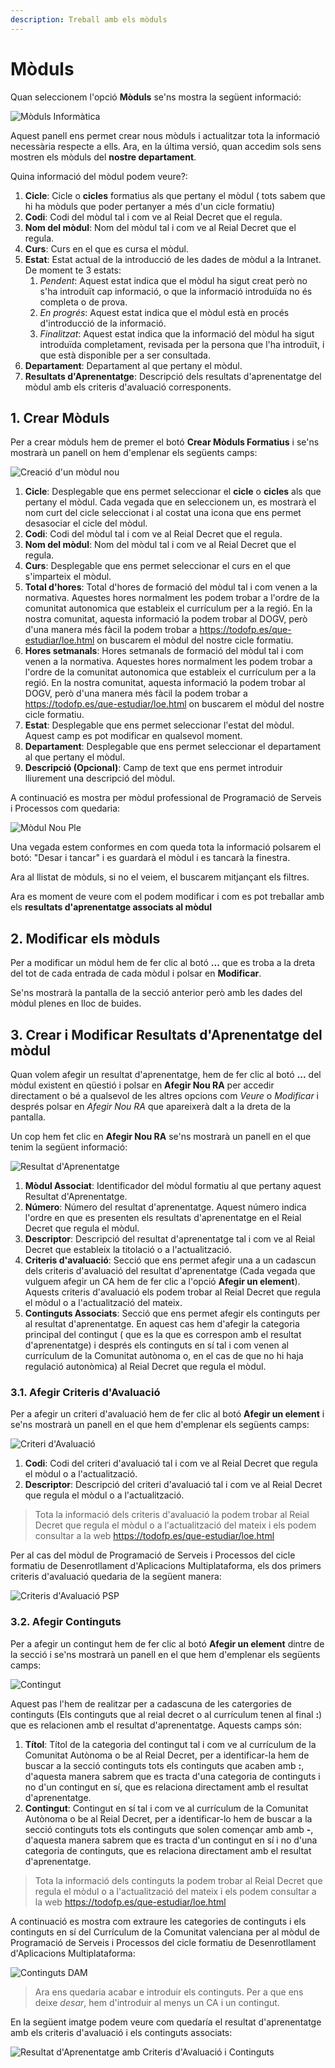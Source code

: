 ```yaml
---
description: Treball amb els mòduls
---
```


# Mòduls

Quan seleccionem l'opció **Mòduls** se'ns mostra la següent informació:

![Mòduls Informàtica](../md_media/seccio_moduls.png)

Aquest panell ens permet crear nous mòduls i actualitzar tota la informació necessària respecte a ells. Ara, en la última versió, quan accedim sols sens mostren els mòduls del **nostre departament**.

Quina informació del mòdul podem veure?:

1. **Cicle**: Cicle o **cicles** formatius als que pertany el mòdul ( tots sabem que hi ha mòduls que poder pertanyer a més d'un cicle formatiu)
2. **Codi**: Codi del mòdul tal i com ve al Reial Decret que el regula.
3. **Nom del mòdul**: Nom del mòdul tal i com ve al Reial Decret que el regula.
4. **Curs**: Curs en el que es cursa el mòdul.
5. **Estat**: Estat actual de la introducció de les dades de mòdul a la Intranet. De moment te 3 estats:
   1. *Pendent*: Aquest estat indica que el mòdul ha sigut creat però no s'ha introduït cap informació, o que la informació introduïda no és completa o de prova.
   2. *En progrés*: Aquest estat indica que el mòdul està en procés d'introducció de la informació.
   3. *Finalitzat*: Aquest estat indica que la informació del mòdul ha sigut introduïda completament, revisada per la persona que l'ha introduït, i que està disponible per a ser consultada.
6. **Departament**: Departament al que pertany el mòdul. 
7. **Resultats d'Aprenentatge**: Descripció dels resultats d'aprenentatge del mòdul amb els criteris d'avaluació corresponents.

## 1. Crear Mòduls

Per a crear mòduls hem de premer el botó **Crear Mòduls Formatius** i se'ns mostrarà un panell on hem d'emplenar els següents camps:

![Creació d'un mòdul nou](../md_media/modul_nou.png)

1. **Cicle**: Desplegable que ens permet seleccionar el **cicle** o **cicles** als que pertany el mòdul. Cada vegada que en seleccionem un, es mostrarà el nom curt del cicle seleccionat i al costat una icona que ens permet desasociar el cicle del mòdul.
2. **Codi**: Codi del mòdul tal i com ve al Reial Decret que el regula.
3. **Nom del mòdul**: Nom del mòdul tal i com ve al Reial Decret que el regula.
4. **Curs**: Desplegable que ens permet seleccionar el curs en el que s'imparteix el mòdul.
5. **Total d'hores**: Total d'hores de formació del mòdul tal i com venen a la normativa. Aquestes hores normalment les podem trobar a l'ordre de la comunitat autonomica que estableix el currículum per a la regió. En la nostra comunitat, aquesta informació la podem trobar al DOGV, però d'una manera més fàcil la podem trobar a <https://todofp.es/que-estudiar/loe.html> on buscarem el mòdul del nostre cicle formatiu.
6. **Hores setmanals**: Hores setmanals de formació del mòdul tal i com venen a la normativa. Aquestes hores normalment les podem trobar a l'ordre de la comunitat autonomica que estableix el currículum per a la regió. En la nostra comunitat, aquesta informació la podem trobar al DOGV, però d'una manera més fàcil la podem trobar a <https://todofp.es/que-estudiar/loe.html> on buscarem el mòdul del nostre cicle formatiu.
7. **Estat**: Desplegable que ens permet seleccionar l'estat del mòdul. Aquest camp es pot modificar en qualsevol moment.
8. **Departament**: Desplegable que ens permet seleccionar el departament al que pertany el mòdul.
9. **Descripció (Opcional)**: Camp de text que ens permet introduir lliurement una descripció del mòdul.

A continuació es mostra per mòdul professional de Programació de Serveis i Processos com quedaria:

![Mòdul Nou Ple](../md_media/modul_nou_ple.png)

Una vegada estem conformes en com queda tota la informació polsarem el botó: "Desar i tancar" i es guardarà el mòdul i es tancarà la finestra.

Ara al llistat de mòduls, si no el veiem, el buscarem mitjançant els filtres.

Ara es moment de veure com el podem modificar i com es pot treballar amb els **resultats d'aprenentatge associats al mòdul**

## 2. Modificar els mòduls

Per a modificar un mòdul hem de fer clic al botó **...** que es troba a la dreta del tot de cada entrada de cada mòdul i polsar en **Modificar**.

Se'ns mostrarà la pantalla de la secció anterior però amb les dades del mòdul plenes en lloc de buides.

## 3. Crear i Modificar Resultats d'Aprenentatge del mòdul

Quan volem afegir un resultat d'aprenentatge, hem de fer clic al botó **...** del mòdul existent en qüestió i polsar en **Afegir Nou RA** per accedir directament o bé a qualsevol de les altres opcions com *Veure* o *Modificar* i després polsar en *Afegir Nou RA* que apareixerà dalt a la dreta de la pantalla.

Un cop hem fet clic en **Afegir Nou RA** se'ns mostrarà un panell en el que tenim la següent informació:

![Resultat d'Aprenentatge](../md_media/modul_ra_introduccio.png)

1. **Mòdul Associat**: Identificador del mòdul formatiu al que pertany aquest Resultat d'Aprenentatge.
2. **Número**: Número del resultat d'aprenentatge. Aquest número indica l'ordre en que es presenten els resultats d'aprenentatge en el Reial Decret que regula el mòdul.
3. **Descriptor**: Descripció del resultat d'aprenentatge tal i com ve al Reial Decret que estableix la titolació o a l'actualització.
4. **Criteris d'avaluació**: Secció que ens permet afegir una a un cadascun dels criteris d'avaluació del resultat d'aprenentatge (Cada vegada que vulguem afegir un CA hem de fer clic a l'opció **Afegir un element**). Aquests criteris d'avaluació els podem trobar al Reial Decret que regula el mòdul o a l'actualització del mateix.
5. **Continguts Associats**: Secció que ens permet afegir els continguts per al resultat d'aprenentatge. En aquest cas hem d'afegir la categoria principal del contingut ( que es la que es correspon amb el resultat d'aprenentatge) i després els continguts en sí tal i com venen al currículum de la Comunitat autònoma o, en el cas de que no hi haja regulació autonòmica) al Reial Decret que regula el mòdul.

### 3.1. Afegir Criteris d'Avaluació

Per a afegir un criteri d'avaluació hem de fer clic al botó **Afegir un element** i se'ns mostrarà un panell en el que hem d'emplenar els següents camps:

![Criteri d'Avaluació](../md_media/modul_ra_ca_introduccio.png)

1. **Codi**: Codi del criteri d'avaluació tal i com ve al Reial Decret que regula el mòdul o a l'actualització.
2. **Descriptor**: Descripció del criteri d'avaluació tal i com ve al Reial Decret que regula el mòdul o a l'actualització.

> Tota la informació dels criteris d'avaluació la podem trobar al Reial Decret que regula el mòdul o a l'actualització del mateix i els podem consultar a la web <https://todofp.es/que-estudiar/loe.html>

Per al cas del mòdul de Programació de Serveis i Processos del cicle formatiu de Desenrotllament d'Aplicacions Multiplataforma, els dos primers criteris d'avaluació quedaria de la següent manera:

![Criteris d'Avaluació PSP](../md_media/modul_ra_ca_introduits.png)



### 3.2. Afegir Continguts

Per a afegir un contingut hem de fer clic al botó **Afegir un element** dintre de la secció i se'ns mostrarà un panell en el que hem d'emplenar els següents camps:

![Contingut](../md_media/modul_ra_contingut_introduccio.png)

Aquest pas l'hem de realitzar per a cadascuna de les catergories de continguts (Els continguts que al reial decret o al currículum tenen al final **:**) que es relacionen amb el resultat d'aprenentatge. Aquests camps són:

1. **Títol**: Títol de la categoria del contingut tal i com ve al currículum de la Comunitat Autònoma o be al Reial Decret, per a identificar-la hem de buscar a la secció continguts tots els continguts que acaben amb **:**, d'aquesta manera sabrem que es tracta d'una categoria de continguts i no d'un contingut en sí, que es relaciona directament amb el resultat d'aprenentatge.
2. **Contingut**: Contingut en sí tal i com ve al currículum de la Comunitat Autònoma o be al Reial Decret, per a identificar-lo hem de buscar a la secció continguts tots els continguts que solen començar amb amb **-**, d'aquesta manera sabrem que es tracta d'un contingut en sí i no d'una categoria de continguts, que es relaciona directament amb el resultat d'aprenentatge.

> Tota la informació dels continguts la podem trobar al Reial Decret que regula el mòdul o a l'actualització del mateix i els podem consultar a la web <https://todofp.es/que-estudiar/loe.html>

A continuació es mostra com extraure les categories de continguts i els continguts en sí del Currículum de la Comunitat valenciana per al mòdul de Programació de Serveis i Processos del cicle formatiu de Desenrotllament d'Aplicacions Multiplataforma:

![Continguts DAM](../md_media/modul_continguts_categories.png)

> Ara ens quedaria acabar e introduir els continguts. Per a que ens deixe *desar*, hem d'introduir al menys un CA i un contingut.

En la següent imatge podem veure com quedaría el resultat d'aprenentatge amb els criteris d'avaluació i els continguts associats:

![Resultat d'Aprenentatge amb Criteris d'Avaluació i Continguts](../md_media/modul_ra_ca_co_introduits.png)
